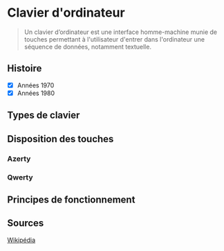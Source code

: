 # Clavier d'ordinateur

> Un clavier d’ordinateur est une interface homme-machine munie de touches permettant à l'utilisateur d'entrer dans l'ordinateur une séquence de données, notamment textuelle. 

## Histoire

- [X] Années 1970
- [X] Années 1980

## Types de clavier

## Disposition des touches

### Azerty
### Qwerty

## Principes de fonctionnement

## Sources
[Wikipédia](https://www.example.com/my%20great%20page](https://fr.wikipedia.org/wiki/Clavier_d%27ordinateur)https://fr.wikipedia.org/wiki/Clavier_d%27ordinateur)
